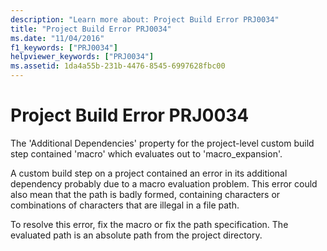 ```yaml
---
description: "Learn more about: Project Build Error PRJ0034"
title: "Project Build Error PRJ0034"
ms.date: "11/04/2016"
f1_keywords: ["PRJ0034"]
helpviewer_keywords: ["PRJ0034"]
ms.assetid: 1da4a55b-231b-4476-8545-6997628fbc00
---
```

# Project Build Error PRJ0034

The 'Additional Dependencies' property for the project-level custom build step contained 'macro' which evaluates out to 'macro_expansion'.

A custom build step on a project contained an error in its additional dependency probably due to a macro evaluation problem. This error could also mean that the path is badly formed, containing characters or combinations of characters that are illegal in a file path.

To resolve this error, fix the macro or fix the path specification. The evaluated path is an absolute path from the project directory.
